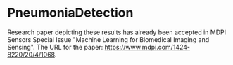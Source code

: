 # PneumoniaDetection

Research paper depicting these results has already been accepted in MDPI Sensors Special Issue "Machine Learning for Biomedical Imaging and Sensing". The URL for the paper: https://www.mdpi.com/1424-8220/20/4/1068.
